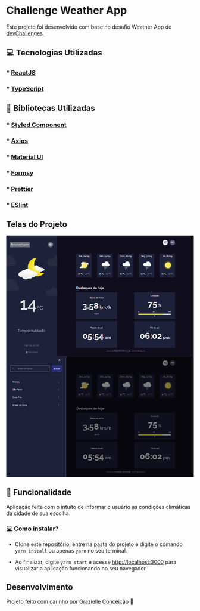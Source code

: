 # Challenge Weather App

Este projeto foi desenvolvido com base no desafio Weather App do [devChallenges](https://devchallenges.io/challenges/mM1UIenRhK808W8qmLWv).

## :computer: Tecnologias Utilizadas
### * [ReactJS](https://reactjs.org/)
### * [TypeScript](https://www.typescriptlang.org/)

## :closed_book: Bibliotecas Utilizadas
### * [Styled Component](https://styled-components.com/)
### * [Axios](https://github.com/axios/axios)
### * [Material UI](https://mui.com/pt/)
### * [Formsy](https://github.com/christianalfoni/formsy-react)
### * [Prettier](https://prettier.io/)
### * [ESlint](https://eslint.org/)

## Telas do Projeto
<div style="display: flex; flex-direction: row; flex-wrap: wrap">
    <img src="./images/dashboard.png" />
    <img src="./images/drawer.png" />
</div>

## :rocket: Funcionalidade
Aplicação feita com o intuito de informar o usuário as condições climáticas da cidade de sua escolha.

### :computer: Como instalar?
* Clone este repositório, entre na pasta do projeto e digite o comando ``yarn install`` ou apenas ``yarn`` no seu terminal. 

* Ao finalizar, digite ``yarn start`` e acesse [http://localhost:3000](http://localhost:3000) para visualizar a aplicação funcionando no seu navegador.

## Desenvolvimento
Projeto feito com carinho por [Grazielle Conceição](https://www.linkedin.com/in/grazielle-concei%C3%A7%C3%A3o-680b29161/) 🚀